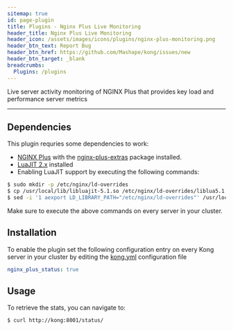 ```yaml
---
sitemap: true
id: page-plugin
title: Plugins - Nginx Plus Live Monitoring
header_title: Nginx Plus Live Monitoring
header_icon: /assets/images/icons/plugins/nginx-plus-monitoring.png
header_btn_text: Report Bug
header_btn_href: https://github.com/Mashape/kong/issues/new
header_btn_target: _blank
breadcrumbs:
  Plugins: /plugins
---
```


Live server activity monitoring of NGINX Plus that provides key load and performance server metrics

---

## Dependencies

This plugin requries some dependencies to work:

* [NGINX Plus][nginx-plus] with the [nginx-plus-extras][nginx-plus-extras] package installed.
* [LuaJIT 2.x][luajit] installed
* Enabling LuaJIT support by executing the following commands:

```bash
$ sudo mkdir -p /etc/nginx/ld-overrides
$ cp /usr/local/lib/libluajit-5.1.so /etc/nginx/ld-overrides/liblua5.1.so.0
$ sed -i '1 aexport LD_LIBRARY_PATH="/etc/nginx/ld-overrides"' /usr/local/bin/kong
```

Make sure to execute the above commands on every server in your cluster.

## Installation

To enable the plugin set the following configuration entry on every Kong server in your cluster by editing the [kong.yml][configuration] configuration file

```yaml
nginx_plus_status: true
```

## Usage

To retrieve the stats, you can navigate to:

```bash
$ curl http://kong:8001/status/
```

[luajit]: http://luajit.org/
[nginx-plus]: http://nginx.com/products/
[nginx-plus-extras]: http://nginx.com/products/technical-specs/#nginx-plus-extras
[configuration]: /docs/{{site.data.kong_latest.version}}/configuration
